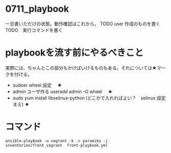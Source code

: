 # 0711_playbook  
一旦書いただけの状態。動作確認はこれから。
TODO user 作成のものを書く
TODO　実行コマンドを書く

# playbookを流す前にやるべきこと  
実際には、ちゃんとこの部分もかけばいけるものもある。それについては★マークを付ける。
* sudoer  wheel 設定 　★
* admin ユーザ作る  useradd admin -G wheel 　★
* sudo yum install libselinux-python   (どこかで入れればよい？　selinux 設定まえ) ★
  
# コマンド   
`ansible-playbook -u vagrant -k -c paramiko -i inventories/front_vagrant  front-playbook.yml`  
